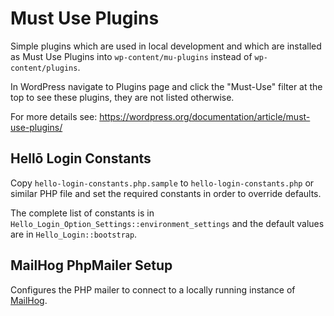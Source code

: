 # Must Use Plugins

Simple plugins which are used in local development and which are installed as Must Use Plugins
into `wp-content/mu-plugins` instead of `wp-content/plugins`.

In WordPress navigate to Plugins page and click the "Must-Use" filter at the top to see these plugins, they are not
listed otherwise.

For more details see:
https://wordpress.org/documentation/article/must-use-plugins/


## Hellō Login Constants

Copy `hello-login-constants.php.sample` to `hello-login-constants.php` or similar PHP file and set the required
constants in order to override defaults.

The complete list of constants is in `Hello_Login_Option_Settings::environment_settings` and the default values
are in `Hello_Login::bootstrap`.


## MailHog PhpMailer Setup

Configures the PHP mailer to connect to a locally running instance of [MailHog](https://github.com/mailhog/MailHog).
